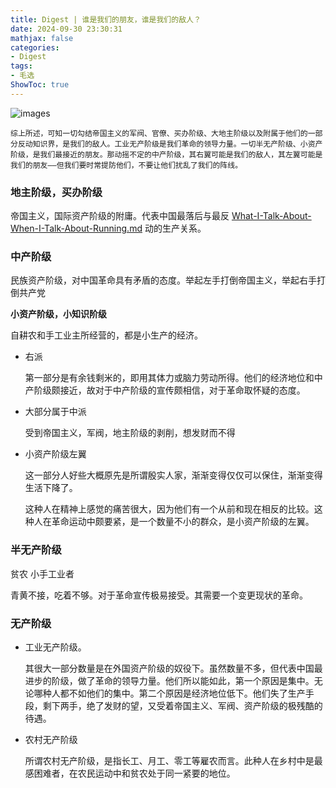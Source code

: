 ```yaml
---
title: Digest | 谁是我们的朋友，谁是我们的敌人？
date: 2024-09-30 23:30:31
mathjax: false
categories:
- Digest
tags:
- 毛选
ShowToc: true
---
```




![images](https://p.ipic.vip/fyn4iz.jpg)







`综上所述，可知一切勾结帝国主义的军阀、官僚、买办阶级、大地主阶级以及附属于他们的一部分反动知识界，是我们的敌人。工业无产阶级是我们革命的领导力量。一切半无产阶级、小资产阶级，是我们最接近的朋友。那动摇不定的中产阶级，其右翼可能是我们的敌人，其左翼可能是我们的朋友——但我们要时常提防他们，不要让他们扰乱了我们的阵线。`



### 地主阶级，买办阶级

帝国主义，国际资产阶级的附庸。代表中国最落后与最反 [What-I-Talk-About-When-I-Talk-About-Running.md](What-I-Talk-About-When-I-Talk-About-Running.md) 动的生产关系。



### 中产阶级

民族资产阶级，对中国革命具有矛盾的态度。举起左手打倒帝国主义，举起右手打倒共产党



**小资产阶级，小知识阶级**

自耕农和手工业主所经营的，都是小生产的经济。



- 右派

  第一部分是有余钱剩米的，即用其体力或脑力劳动所得。他们的经济地位和中产阶级颇接近，故对于中产阶级的宣传颇相信，对于革命取怀疑的态度。



- 大部分属于中派

  受到帝国主义，军阀，地主阶级的剥削，想发财而不得



- 小资产阶级左翼

  这一部分人好些大概原先是所谓殷实人家，渐渐变得仅仅可以保住，渐渐变得生活下降了。

  这种人在精神上感觉的痛苦很大，因为他们有一个从前和现在相反的比较。这种人在革命运动中颇要紧，是一个数量不小的群众，是小资产阶级的左翼。



### 半无产阶级

贫农 小手工业者

青黄不接，吃着不够。对于革命宣传极易接受。其需要一个变更现状的革命。



### 无产阶级

- 工业无产阶级。

  其很大一部分数量是在外国资产阶级的奴役下。虽然数量不多，但代表中国最进步的阶级，做了革命的领导力量。他们所以能如此，第一个原因是集中。无论哪种人都不如他们的集中。第二个原因是经济地位低下。他们失了生产手段，剩下两手，绝了发财的望，又受着帝国主义、军阀、资产阶级的极残酷的待遇。



- 农村无产阶级

  所谓农村无产阶级，是指长工、月工、零工等雇农而言。此种人在乡村中是最感困难者，在农民运动中和贫农处于同一紧要的地位。




